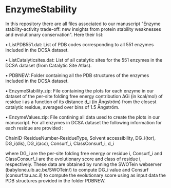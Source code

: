 # EnzymeStability

In this repository there are all files associated to our manuscript "Enzyme stability-activity trade-off: new insights from protein stability weaknesses and evolutionary conservation". Here their list:

• ListPDB551.dat: List of PDB codes corresponding to all 551 enzymes included in the DCSA dataset.

• ListCatalyticsites.dat: List of all catalytic sites for the 551 enzymes in the DCSA dataset (from Catalytic Site Atlas). 

• PDBNEW: Folder containing all the PDB structures of the enzymes included in the DCSA dataset.

• EnzymeStability.zip: File containing the plots for each enzyme in our dataset of the per-site folding free energy contribution ∆Gi (in kcal/mol) of residue i as a function of its distance d_i (in Ångström) from the closest catalytic residue, averaged over bins of 1.5 Ångström. 

• EnzymeValues.zip: File contining all data used to create the plots in our manuscript. For all enzymes in DCSA dataset the following information for each residue are provided : 

ChainID-ResidueNumber-ResidueType, Solvent accessibility, DG_i(tor), DG_i(dis), DG_i(acc), Consurf_i, ClassConsurf_i, d_i 

where DG_i are the per-site folding free energy or residue i, Consurf_i and ClassConsurf_i are the evolutionary score and class of residue i, respectively. These data are obtained by running the SWOTein webserver (babylone.ulb.ac.be/SWOTein/) to compute DG_i value  and Consurf (consurf.tau.ac.il) to compute the evolutionary score using as input data the PDB structures provided in the folder PDBNEW.  


